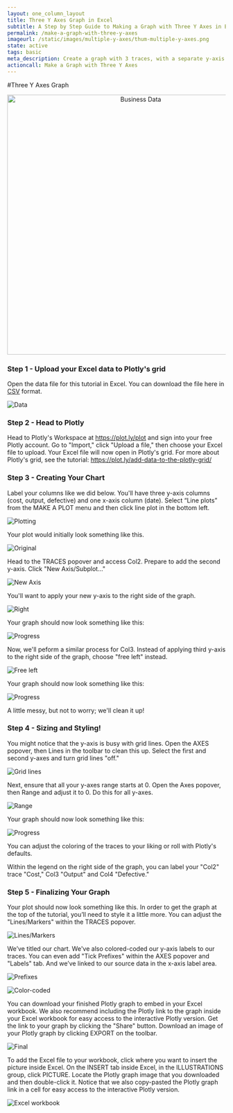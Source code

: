 ```yaml
---
layout: one_column_layout
title: Three Y Axes Graph in Excel
subtitle: A Step by Step Guide to Making a Graph with Three Y Axes in Excel
permalink: /make-a-graph-with-three-y-axes
imageurl: /static/images/multiple-y-axes/thum-multiple-y-axes.png
state: active
tags: basic
meta_description: Create a graph with 3 traces, with a separate y-axis for each trace in Excel. Follow our step-by-step tutorial to make a three axes graph for free and online with Plotly.
actioncall: Make a Graph with Three Y Axes
---
```


#Three Y Axes Graph

<div>
    <a href="https://plot.ly/~Dreamshot/6499/" target="_blank" title="Business Data" style="display: block; 
    text-align: center;"><img src="https://plot.ly/~Dreamshot/6499.png" alt="Business Data" style="max-width: 100%;width: 
    600px;"  width="600" onerror="this.onerror=null;this.src='https://plot.ly/404.png';" /></a>
    <script data-plotly="Dreamshot:6499" src="https://plot.ly/embed.js" async></script>
</div>

### Step 1 - Upload your Excel data to Plotly's grid

Open the data file for this tutorial in Excel. You can download the file here in <a href="https://raw.githubusercontent.com/plotly/datasets/master/cost_output_defective.csv">CSV</a>
format.

![Data](http://i.imgur.com/o0r1tGj.png)

### Step 2 - Head to Plotly
      
Head to Plotly's Workspace at <a class="link--impt" href="/plot">https://plot.ly/plot</a> and sign into your free 
Plotly account. Go to "Import," click "Upload a file," then choose your Excel file to upload. Your Excel file will 
now open in Plotly's grid. For more about Plotly's grid, see the tutorial: <a class="link--impt" 
href="/add-data-to-the-plotly-grid/">https://plot.ly/add-data-to-the-plotly-grid/</a>

### Step 3 - Creating Your Chart

Label your columns like we did below. You'll have three y-axis columns (cost, output, defective) and one x-axis 
column (date). Select “Line plots” from the MAKE A PLOT menu and then click line plot in the 
bottom left.

![Plotting](http://i.imgur.com/pX7MAS1.png)

Your plot would initially look something like this.

![Original](http://i.imgur.com/fgyLUku.png)

Head to the TRACES popover and access Col2. Prepare to add the second y-axis. Click "New Axis/Subplot..."

![New Axis](http://i.imgur.com/0wG9oM6.png)

You'll want to apply your new y-axis to the right side of the graph.

![Right](http://i.imgur.com/QcRkOf0.png)

Your graph should now look something like this:

![Progress](http://i.imgur.com/IYQcLUA.png)

Now, we'll peform a similar process for Col3. Instead of applying third y-axis to the right side of the graph,
choose "free left" instead. 

![Free left](http://i.imgur.com/q1BRAeF.png)

Your graph should now look something like this:

![Progress](http://i.imgur.com/p19DIG2.png)

A little messy, but not to worry; we'll clean it up!

### Step 4 - Sizing and Styling!

You might notice that the y-axis is busy with grid lines. Open the AXES popover, then Lines in the toolbar to clean 
this up. Select the first and second y-axes and turn grid lines "off."

![Grid lines](http://i.imgur.com/4BV5Pfr.png)

Next, ensure that all your y-axes range starts at 0. Open the Axes popover, then Range and adjust it to 0. Do this
for all y-axes.

![Range](http://i.imgur.com/QG1T8hA.png)

Your graph should now look something like this:

![Progress](http://i.imgur.com/Y4f1J7K.png)

You can adjust the coloring of the traces to your liking or roll with Plotly's defaults. 

Within the legend on the right side of the graph, you can label your "Col2" trace "Cost," Col3 "Output" and Col4 "Defective."

### Step 5 - Finalizing Your Graph

Your plot should now look something like this. In order to get the graph at the top of the tutorial, you’ll need to style it a little more. You can adjust the "Lines/Markers" within the TRACES popover.

![Lines/Markers](http://i.imgur.com/2REaJST.png)

We’ve titled our chart. We've also colored-coded our y-axis labels to our traces. You can even add "Tick Prefixes" within the AXES popover and "Labels" tab. And we’ve linked to our source data in the x-axis label area.

![Prefixes](http://i.imgur.com/AT9d9AH.png)

![Color-coded](http://i.imgur.com/oCPqGX2.png)

You can download your finished Plotly graph to embed in your Excel workbook. We also recommend including the Plotly link to the graph inside your Excel workbook for easy access to the interactive Plotly version. Get the link to your graph by clicking the "Share" button. Download an image of your Plotly graph by clicking EXPORT on the toolbar.

![Final](http://i.imgur.com/7B8BqSy.png)

To add the Excel file to your workbook, click where you want to insert the picture inside Excel. On the INSERT tab inside Excel, in the ILLUSTRATIONS group, click PICTURE. Locate the Plotly graph image that you downloaded and then double-click it. Notice that we also copy-pasted the Plotly graph link in a cell for easy access to the interactive Plotly version.

![Excel workbook](http://i.imgur.com/NUGmp3l.png)

